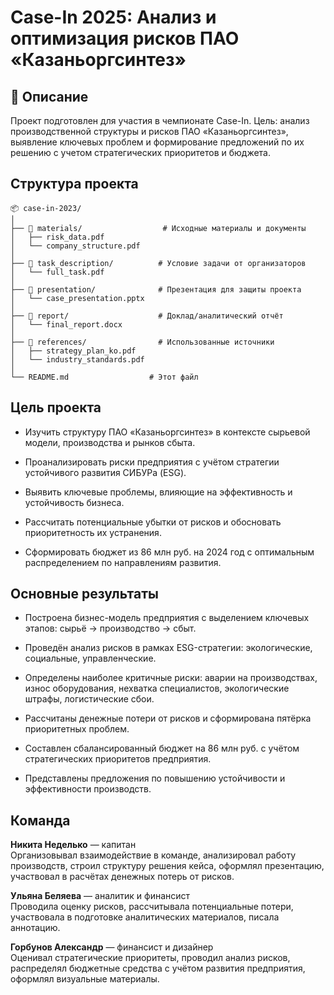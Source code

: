 # Case-In 2025: Анализ и оптимизация рисков ПАО «Казаньоргсинтез»

## 📄 Описание

Проект подготовлен для участия в чемпионате Case-In. 
Цель: анализ производственной структуры и рисков ПАО «Казаньоргсинтез», выявление ключевых проблем и формирование предложений по их решению с учетом стратегических приоритетов и бюджета.

## Структура проекта 

```
📦 case-in-2023/
│
├── 📂 materials/                  # Исходные материалы и документы
│   ├── risk_data.pdf
│   └── company_structure.pdf
│
├── 📂 task_description/          # Условие задачи от организаторов
│   └── full_task.pdf
│
├── 📂 presentation/              # Презентация для защиты проекта
│   └── case_presentation.pptx
│
├── 📂 report/                    # Доклад/аналитический отчёт
│   └── final_report.docx
│
├── 📂 references/                # Использованные источники
│   ├── strategy_plan_ko.pdf
│   └── industry_standards.pdf
│
└── README.md                  # Этот файл
```

## Цель проекта

- Изучить структуру ПАО «Казаньоргсинтез» в контексте сырьевой модели, производства и рынков сбыта.
    
- Проанализировать риски предприятия с учётом стратегии устойчивого развития СИБУРа (ESG).
    
- Выявить ключевые проблемы, влияющие на эффективность и устойчивость бизнеса.
    
- Рассчитать потенциальные убытки от рисков и обосновать приоритетность их устранения.
    
- Сформировать бюджет из 86 млн руб. на 2024 год с оптимальным распределением по направлениям развития.

## Основные результаты

- Построена бизнес-модель предприятия с выделением ключевых этапов: сырьё → производство → сбыт.
	
- Проведён анализ рисков в рамках ESG-стратегии: экологические, социальные, управленческие.
    
- Определены наиболее критичные риски: аварии на производствах, износ оборудования, нехватка специалистов, экологические штрафы, логистические сбои.
    
- Рассчитаны денежные потери от рисков и сформирована пятёрка приоритетных проблем.
    
- Составлен сбалансированный бюджет на 86 млн руб. с учётом стратегических приоритетов предприятия.
    
- Представлены предложения по повышению устойчивости и эффективности производств.

## Команда

**Никита Неделько** — капитан  
Организовывал взаимодействие в команде, анализировал работу производств, строил структуру решения кейса, оформлял презентацию, участвовал в расчётах денежных потерь от рисков.

**Ульяна Беляева** — аналитик и финансист  
Проводила оценку рисков, рассчитывала потенциальные потери, участвовала в подготовке аналитических материалов, писала аннотацию.

**Горбунов Александр** — финансист и дизайнер  
Оценивал стратегические приоритеты, проводил анализ рисков, распределял бюджетные средства с учётом развития предприятия, оформлял визуальные материалы.